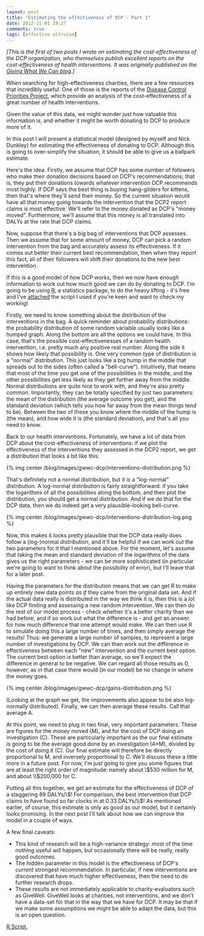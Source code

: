 ```yaml
---
layout: post
title: "Estimating the effectiveness of DCP - Part 1"
date: 2012-11-01 19:27
comments: true
tags: [effective altruism] 
---
```


*[This is the first of two posts I wrote on estimating the cost-effectiveness of the DCP organization, who themselves publish excellent reports on the cost-effectiveness of health interventions. It was originally published on the [Giving What We Can blog](http://www.givingwhatwecan.org/blog/2012-10-27/estimating-the-effectiveness-of-dcp).]*

When searching for high-effectiveness charities, there are a few resources that incredibly useful. One of those is the reports of the [Disease Control Priorities Project](http://www.dcp2.org/main/Home.html), which provide an analysis of the cost-effectiveness of a great number of health interventions.

Given the value of this data, we might wonder just how valuable this information is, and whether it might be worth donating to DCP to produce more of it.

In this post I will present a statistical model (designed by myself and Nick Dunkley) for estimating the effectiveness of donating to DCP. Although this is going to over-simplify the situation, it should be able to give us a ballpark estimate.

<!-- more -->

Here's the idea. Firstly, we assume that DCP has some number of followers who make their donation decisions based on DCP's recommendations; that is, they put their donations towards whatever intervention DCP recommends most highly. If DCP says the best thing is buying hang-gliders for kittens, then that's where they'll send their money. So the current situation would have all that money going towards the intervention that the DCP2 report claims is most effective. We'll refer to the money donated as DCP's "money moved". Furthermore, we'll assume that this money is all translated into DALYs at the rate that DCP claims.

Now, suppose that there's a big bag of interventions that DCP assesses. Then we assume that for some amount of money, DCP can pick a random intervention from the bag and accurately assess its effectiveness. If it comes out better their current best recommendation, then when they report this fact, all of their followers will shift their donations to the new best intervention.

If this is a good model of how DCP works, then we now have enough information to work out how much good we can do by donating to DCP. I'm going to be using [R](http://www.r-project.org/), a statistics package, to do the heavy lifting -  it's free and I've [attached](/downloads/code/dcp-effectiveness-1.R) the script I used if you're keen and want to check my working!

Firstly, we need to know something about the distribution of the interventions in the bag. A quick reminder about probability distributions: the probability distribution of some random variable usually looks like a humped graph. Along the bottom are all the options we could have. In this case, that's the possible cost-effectivenesses of a random health intervention, i.e. pretty much any positive real number. Along the side it shows how likely that possibility is. One very common type of distribution is a "normal" distribution. This just looks like a big hump in the middle that spreads out to the sides (often called a "bell-curve"). Intuitively, that means that most of the time you get one of the possibilities in the middle, and the other possibilities get less likely as they get further away from the middle. Normal distributions are quite nice to work with, and they're also pretty common. Importantly, they can be totally specified by just two parameters: the mean of the distribution (the average outcome you get), and the standard deviation (which tells you how far away from the mean things tend to be). Between the two of these you know where the middle of the hump is (the mean), and how wide it is (the standard deviation), and that's all you need to know.

Back to our health interventions. Fortunately, we have a lot of data from DCP about the cost-effectiveness of interventions: if we plot the effectiveness of the interventions they assessed in the DCP2 report, we get a distribution that looks a bit like this: 

{% img center /blog/images/gwwc-dcp/interventions-distribution.png %}

That's definitely not a normal distribution, but it *is* a "log-normal" distribution. A log-normal distribution is fairly straightforward: if you take the logarithms of all the possibilities along the bottom, and then plot the distribution, you should get a normal distribution. And if we do that for the DCP data, then we do indeed get a very plausible-looking bell-curve. 

{% img center /blog/images/gwwc-dcp/interventions-distribution-log.png %} 

Now, this makes it looks pretty plausible that the DCP data really does follow a (log-)normal distribution, and it'll be helpful if we can work out the two parameters for it that I mentioned above. For the moment, let's assume that taking the mean and standard deviation of the logarithms of the data gives us the right parameters - we can be more sophisticated (in particular we're going to want to think about the possibility of error), but I'll leave that for a later post.

Having the parameters for the distribution means that we can get R to make up entirely new data points *as if* they came from the original data set. And if the actual data really is distributed in the way we think it is, then this is a lot like DCP finding and assessing a new random intervention. We can then do the rest of our model process - check whether it's a better charity than we had before, and if so work out what the difference is - and get an answer for how much difference that one attempt would make. We can then use R to simulate doing this a large number of times, and then simply average the results! Thus: we generate a large number of samples, to represent a large number of investigations by DCP. We can then work out the difference in effectiveness between each "new" intervention and the current best option. The current best option is better than average, so we'll expect the difference in general to be negative. We can regard all those results as 0, however, as in that case there would (in our model) be no change in where the money goes. 

{% img center /blog/images/gwwc-dcp/gains-distribution.png %} 

(Looking at the graph we get, the improvements also appear to be also log-normally distributed). Finally, we can then average these results. Call that average A.   

At this point, we need to plug in two final, very important parameters. These are figures for the money moved (M), and for the cost of DCP doing an investigation (C). These are particularly important as the our final estimate is going to be the average good done by an investigation (A\*M), divided by the cost of doing it (C). Our final estimate will therefore be directly proportional to M, and inversely proportional to C. We'll discuss these a little more in a future post. For now, I'm just going to give you some figures that are at least the right order of magnitude: namely about \\$530 million for M, and about \\$200,000 for C.

Putting all this together, we get an estimate for the effectiveness of DCP of a staggering 89 DALYs/\\$! For comparison, the best intervention that DCP claims to have found so far clocks in at 0.33 DALYs/\\$! As mentioned earlier, of course, this estimate is only as good as our model, but it certainly looks promising. In the next post I'll talk about how we can improve the model in a couple of ways.

A few final caveats:

- This kind of research will be a high-variance strategy: most of the time nothing useful will happen, but occasionally there will be really, really good outcomes. 
- The hidden parameter in this model is the effectiveness of DCP's *current* strongest recommendation. In particular, if new interventions are discovered that have much higher effectiveness, then the need to do further research drops.
- These results are not immediately applicable to charity-evaluators such as GiveWell. GiveWell looks at charities, not interventions, and we don't have a data-set for that in the way that we have for DCP. It may be that if we make some assumptions we might be able to adapt the data, but this is an open question.

[R Script.](/downloads/code/dcp-effectiveness-1.R)
